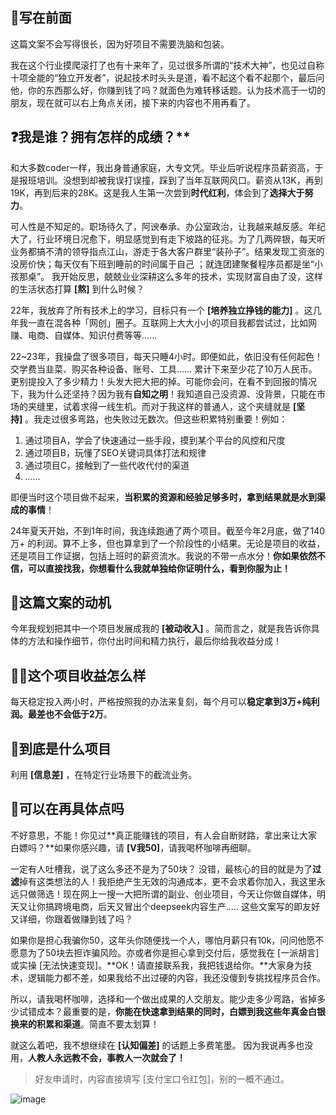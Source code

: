 ## 👋写在前面

这篇文案不会写得很长，因为好项目不需要洗脑和包装。


我在这个行业摸爬滚打了也有十来年了，见过很多所谓的“技术大神”，也见过自称十项全能的“独立开发者”，说起技术时头头是道，看不起这个看不起那个，最后问他，你的东西那么好，你赚到钱了吗？就面色为难转移话题。认为技术高于一切的朋友，现在就可以右上角点关闭，接下来的内容也不用再看了。


## ❓我是谁？拥有怎样的成绩？**

和大多数coder一样，我出身普通家庭，大专文凭。毕业后听说程序员薪资高，于是报班培训。没想到却被我误打误撞，踩到了当年互联网风口。薪资从13K，再到19K，再到后来的28K。这是我人生第一次尝到**时代红利**，体会到了**选择大于努力**。


可人性是不知足的。职场待久了，阿谀奉承、办公室政治，让我越来越反感。年纪大了，行业环境日况愈下，明显感觉到有走下坡路的征兆。为了几两碎银，每天听业务都搞不清的领导指点江山，游走于各大客户群里“装孙子”。结果发现工资涨的没房价快；每天仅有下班到睡前的时间属于自己 ；就连团建聚餐程序员都是坐“小孩那桌”。 我开始反思，兢兢业业深耕这么多年的技术，实现财富自由了没，这样的生活状态打算 **[熬]** 到什么时候？


22年，我放弃了所有技术上的学习，目标只有一个 **[培养独立挣钱的能力]** 。这几年我一直在混各种「网创」圈子。互联网上大大小小的项目我都尝试过，比如网赚、电商、自媒体、知识付费等等......


22~23年，我操盘了很多项目，每天只睡4小时。即便如此，依旧没有任何起色！交学费当韭菜、购买各种设备、账号、工具……  累计下来至少花了10万人民币。更别提投入了多少精力！头发大把大把的掉。可能你会问，在看不到回报的情况下，我为什么还坚持？因为我有**自知之明**！我知道自己没资源、没背景，只能在市场的夹缝里，试着求得一线生机。而对于我这样的普通人，这个夹缝就是 **[坚持]** 。我走过很多弯路，也失败过无数次。但这些积累特别重要！例如：
1. 通过项目A，学会了快速通过一些手段，摸到某个平台的风控和尺度
2. 通过项目B，玩懂了SEO关键词具体打法和规律
3. 通过项目C，接触到了一些代收代付的渠道
4. *……*

即便当时这个项目做不起来，**当积累的资源和经验足够多时，拿到结果就是水到渠成的事情**！


24年夏天开始，不到1年时间，我连续跑通了两个项目。截至今年2月底，做了140万+ 的利润。算不上多，但也算拿到了一个阶段性的小结果。无论是项目的收益，还是项目工作证据，包括上班时的薪资流水。我说的不带一点水分！**你如果依然不信，可以直接找我，你想看什么我就单独给你证明什么，看到你服为止！**


## 📑这篇文案的动机 

今年我规划把其中一个项目发展成我的 **[被动收入]** 。简而言之，就是我告诉你具体的方法和操作细节，你付出时间和精力执行，最后你给我收益分成！

## 👩‍💻这个项目收益怎么样

每天稳定投入两小时，严格按照我的办法来复刻，每个月可以**稳定拿到3万+纯利润。最差也不会低于2万**。

## 🔖到底是什么项目

利用 **[信息差]** ，在特定行业场景下的截流业务。

## 📜可以在再具体点吗

不好意思，不能！你见过**真正能赚钱的项目，有人会自断财路，拿出来让大家白嫖吗？**如果你感兴趣，请 **[V我50]**，请我喝杯咖啡再细聊。


一定有人吐槽我，说了这么多还不是为了50块？ 没错，最核心的目的就是为了**过滤**掉有这类想法的人！我拒绝产生无效的沟通成本，更不会求着你加入，我这里永远只做筛选！现在网上一搜一大把所谓的副业、创业项目，今天让你做自媒体，明天又让你搞跨境电商，后天又冒出个deepseek内容生产…..  这些文案写的即友好又详细，你跟着做赚到钱了吗？


如果你是担心我骗你50，这年头你随便找一个人，哪怕月薪只有10k，问问他愿不愿意为了50块去担诈骗风险。亦或者你是担心拿到交付后，感觉我在 [一派胡言] 或实操 [无法快速变现]。**OK！请直接联系我，我把钱退给你。**大家身为技术，逻辑能力都不差，如果我给不出过硬的内容，我还没傻到专挑找程序员合作。


所以，请我喝杯咖啡，选择和一个做出成果的人交朋友。能少走多少弯路，省掉多少试错成本？最重要的是，**你能在快速拿到结果的同时，白嫖到我这些年真金白银换来的积累和渠道**。简直不要太划算！


就这么着吧，我不想继续在 **[认知偏差]** 的话题上多费笔墨。 因为我说再多也没用，**人教人永远教不会，事教人一次就会了！**


> 好友申请时，内容直接填写 [支付宝口令红包]，别的一概不通过。

![image](https://yuanya-i-driven-images.oss-cn-hangzhou.aliyuncs.com/charge/public/uat/202503/383b0f1311374613b08e41d8d231a70b.jpg)
